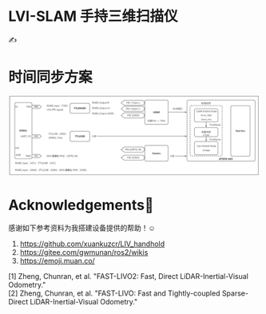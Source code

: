 # LVI-SLAM 手持三维扫描仪
✍️
# 时间同步方案
![alt text](/picture/connect.png)
# Acknowledgements🙏
感谢如下参考资料为我搭建设备提供的帮助！☺️
1. https://github.com/xuankuzcr/LIV_handhold
2. https://gitee.com/gwmunan/ros2/wikis  
3. https://emoji.muan.co/
   
[1] Zheng, Chunran, et al. "FAST-LIVO2: Fast, Direct LiDAR-Inertial-Visual Odometry."   
[2] Zheng, Chunran, et al. "FAST-LIVO: Fast and Tightly-coupled Sparse-Direct LiDAR-Inertial-Visual Odometry."